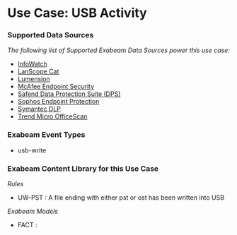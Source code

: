 Use Case: USB Activity
======================

### Supported Data Sources

_The following list of Supported Exabeam Data Sources power this use case:_

* [InfoWatch](datasource_infowatch_infowatch.md)
* [LanScope Cat](datasource_lanscope_cat_lanscope_cat.md)
* [Lumension](datasource_lumension_lumension.md)
* [McAfee Endpoint Security](datasource_mcafee_endpoint_security_mcafee_endpoint_security.md)
* [Safend Data Protection Suite (DPS)](datasource_safend_data_protection_suite_(dps)_safend_data_protection_suite_(dps).md)
* [Sophos Endpoint Protection](datasource_sophos_endpoint_protection_sophos_endpoint_protection.md)
* [Symantec DLP](datasource_symantec_dlp_symantec_dlp.md)
* [Trend Micro OfficeScan](datasource_trend_micro_officescan_trend_micro_officescan.md)


### Exabeam Event Types

- usb-write
### Exabeam Content Library for this Use Case


_Rules_
- UW-PST : A file ending with either pst or ost has been written into USB


_Exabeam Models_
- FACT : 
